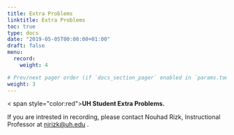 ```yaml
---
title: Extra Problems
linktitle: Extra Problems
toc: true
type: docs
date: "2019-05-05T00:00:00+01:00"
draft: false
menu:
  record:
    weight: 4

# Prev/next pager order (if `docs_section_pager` enabled in `params.toml`)
weight: 3
---
```

<
span style="color:red">**UH Student Extra Problems.**</span>



If you are intrested in recording, please contact Nouhad Rizk, Instructional Professor  at <span style="color:blue">njrizk@uh.edu</span> .
